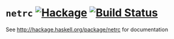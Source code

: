 `netrc` [![Hackage](https://img.shields.io/hackage/v/netrc.svg)](https://hackage.haskell.org/package/netrc) [![Build Status](https://travis-ci.org/hvr/netrc.svg?branch=master)](https://travis-ci.org/hvr/netrc)
=======

See http://hackage.haskell.org/package/netrc for documentation
